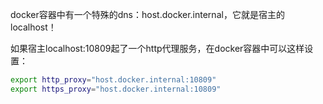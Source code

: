 docker容器中有一个特殊的dns：host.docker.internal，它就是宿主的localhost！

如果宿主localhost:10809起了一个http代理服务，在docker容器中可以这样设置：

```bash
export http_proxy="host.docker.internal:10809"
export https_proxy="host.docker.internal:10809"
```
